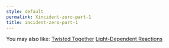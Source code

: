 ```yaml
---
style: default
permalink: Xincident-zero-part-1
title: incident-zero-part-1
---
```

You may also like:
[Twisted Together](http://scp-wiki.net/twisted-together)
[Light-Dependent Reactions](http://scp-wiki.net/light-dependent-reactions)